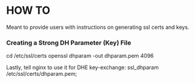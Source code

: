 # HOW TO 
Meant to provide users with instructions on generating ssl certs and keys. 

### Creating a Strong DH Parameter (Key) File

cd /etc/ssl/certs
openssl dhparam -out dhparam.pem 4096

Lastly, tell nginx to use it for DHE key-exchange:
ssl_dhparam /etc/ssl/certs/dhparam.pem;

